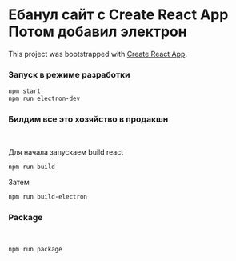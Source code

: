 # Ебанул сайт с Create React App Потом добавил электрон

This project was bootstrapped with [Create React App](https://github.com/facebook/create-react-app).


### Запуск в режиме разработки

```bash
npm start
npm run electron-dev
```

### Билдим все это хозяйство в продакшн
<br/>  

Для начала запускаем build react
```bash
npm run build
```

Затем

```bash
npm run build-electron
```

### Package  
<br/>  

```bash
npm run package
```